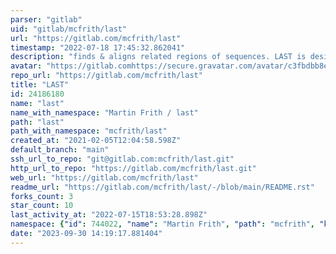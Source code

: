 ```yaml
---
parser: "gitlab"
uid: "gitlab/mcfrith/last"
url: "https://gitlab.com/mcfrith/last"
timestamp: "2022-07-18 17:45:32.862041"
description: "finds & aligns related regions of sequences. LAST is designed for moderately large data (e.g. genomes, DNA reads, proteomes)."
avatar: "https://gitlab.comhttps://secure.gravatar.com/avatar/c3fbdbb8e0bf1cd10256495e870fce10?s=80&d=identicon"
repo_url: "https://gitlab.com/mcfrith/last"
title: "LAST"
id: 24186180
name: "last"
name_with_namespace: "Martin Frith / last"
path: "last"
path_with_namespace: "mcfrith/last"
created_at: "2021-02-05T12:04:58.598Z"
default_branch: "main"
ssh_url_to_repo: "git@gitlab.com:mcfrith/last.git"
http_url_to_repo: "https://gitlab.com/mcfrith/last.git"
web_url: "https://gitlab.com/mcfrith/last"
readme_url: "https://gitlab.com/mcfrith/last/-/blob/main/README.rst"
forks_count: 3
star_count: 10
last_activity_at: "2022-07-15T18:53:28.898Z"
namespace: {"id": 744022, "name": "Martin Frith", "path": "mcfrith", "kind": "user", "full_path": "mcfrith", "parent_id": null, "avatar_url": "https://secure.gravatar.com/avatar/c3fbdbb8e0bf1cd10256495e870fce10?s=80&d=identicon", "web_url": "https://gitlab.com/mcfrith"}
date: "2023-09-30 14:19:17.881404"
---
```

